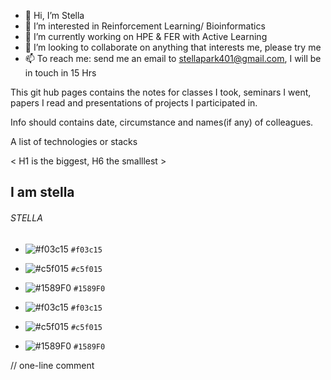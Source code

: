 - 👋 Hi, I’m Stella
- 👀 I’m interested in Reinforcement Learning/ Bioinformatics
- 🌱 I’m currently working on HPE & FER with Active Learning
- 💞️ I’m looking to collaborate on anything that interests me, please try me
- 📫 To reach me: send me an email to stellapark401@gmail.com, I will be in touch in 15 Hrs


This git hub pages contains the notes for classes I took, seminars I went, papers I read and presentations of projects I participated in.

Info should contains date, circumstance and names(if any) of colleagues.

A list of technologies or stacks

< H1 is the biggest, H6 the smalllest >
## I am stella
###### STELLA

- ![#f03c15](https://via.placeholder.com/15/f03c15/f03c15.png) `#f03c15`
- ![#c5f015](https://via.placeholder.com/15/c5f015/c5f015.png) `#c5f015`
- ![#1589F0](https://via.placeholder.com/15/1589F0/1589F0.png) `#1589F0`

- ![#f03c15](https://www.iconsdb.com/icons/download/color/f03c15/circle-16.png) `#f03c15`
- ![#c5f015](https://www.iconsdb.com/icons/download/color/c5f015/circle-16.png) `#c5f015`
- ![#1589F0](https://www.iconsdb.com/icons/download/color/1589F0/circle-16.png) `#1589F0`
 
// one-line comment
<!---
block comment
--->

<!---
estela-park/estela-park is a ✨ special ✨ repository because its `README.md` (this file) appears on your GitHub profile.
You can click the Preview link to take a look at your changes.
--->
